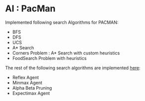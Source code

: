 # AI : PacMan
Implemented following search Algorithms for PACMAN:
- BFS
- DFS
- UCS
- A* Search
- Corners Problem : A* Search with custom heuristics
- FoodSearch Problem with heuristics

The rest of the following search algorithms are implemented [here](https://github.com/Kaustubh-Sable/AI_Projects/tree/master/Pacman-GameSearchProblems):
- Reflex Agent
- Minmax Agent
- Alpha Beta Pruning
- Expectimax Agent
